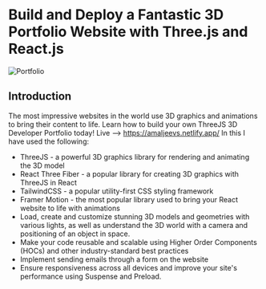 # Build and Deploy a Fantastic 3D Portfolio Website with Three.js and React.js
![Portfolio](https://i.ibb.co/qk2bJcf/image.png)

## Introduction
The most impressive websites in the world use 3D graphics and animations to bring their content to life. Learn how to build your own ThreeJS 3D Developer Portfolio today! 
Live --> https://amaljeevs.netlify.app/
In this I have used the following:
- ThreeJS - a powerful 3D graphics library for rendering and animating the 3D model
- React Three Fiber - a popular library for creating 3D graphics with ThreeJS in React
- TailwindCSS - a popular utility-first CSS styling framework
- Framer Motion - the most popular library used to bring your React website to life with animations
- Load, create and customize stunning 3D models and geometries with various lights, as well as understand the 3D world with a camera and positioning of an object in space.
- Make your code reusable and scalable using Higher Order Components (HOCs) and other industry-standard best practices
- Implement sending emails through a form on the website
- Ensure responsiveness across all devices and improve your site's performance using Suspense and Preload.

